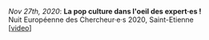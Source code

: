 _Nov 27th, 2020_: **La pop culture dans l'oeil des expert·es !**  
Nuit Européenne des Chercheur·e·s 2020, Saint-Etienne  
[[video](https://www.youtube.com/watch?v=Mp3S_1iAjbo)]

